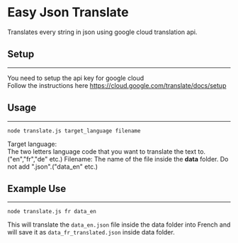 # Easy Json Translate
Translates every string in json using google cloud translation api.
## Setup
---
You need to setup the api key for google cloud  
Follow the instructions here https://cloud.google.com/translate/docs/setup
## Usage
---
```
node translate.js target_language filename
```
Target language:  
The two letters language code that you want to translate the text to. ("en","fr","de" etc.)
Filename:
The name of the file inside the **data** folder. Do not add ".json".("data_en" etc.)
## Example Use
---
```
node translate.js fr data_en
```
This will translate the `data_en.json` file inside the data folder into French and will save it as `data_fr_translated.json` inside data folder.


